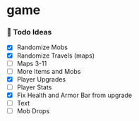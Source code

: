 # game

### 📄 Todo Ideas

- [x] Randomize Mobs
- [x] Randomize Travels (maps)
- [ ] Maps 3-11
- [ ] More Items and Mobs
- [x] Player Upgrades
- [ ] Player Stats
- [x] Fix Health and Armor Bar from upgrade
- [ ] Text
- [ ] Mob Drops